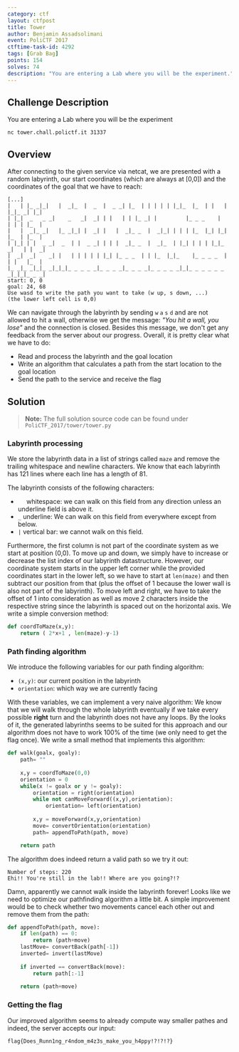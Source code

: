 ```yaml
---
category: ctf
layout: ctfpost
title: Tower
author: Benjamin Assadsolimani
event: PoliCTF 2017
ctftime-task-id: 4292
tags: [Grab Bag]
points: 154
solves: 74
description: "You are entering a Lab where you will be the experiment."
---
```



## Challenge Description
You are entering a Lab where you will be the experiment

`nc tower.chall.polictf.it 31337`


## Overview
After connecting to the given service via netcat, we are presented with a random labyrinth, our start coordinates (which are always at [0,0]) and the coordinates of the goal that we have to reach:

```
[...]
|   | |_ _|_|   |  _|_  |  _  |  _ _| |_  | | | | | |_|_  |_  | |   | |_|_ _| |_| 
| |_|  _   _ _|    _   _|  _| | |   | | |_ _| |         |_ _ _    |   | | | |_  | 
|   |  _|_ _|   |_ _|_| |  _| |   |  _|_ _  |  _|_| | | | |_  |_| |_| |_  | |_  | 
| |_| | |  _ _|  _  | |  _ _| | | |  _|_ _  |  _|_  | |_| | | | |_|_ _|   | |  _| 
|  _|  _|    _| |   | | | | | |_| |_ _ _  | | |_  |_|_    |_ _ _ _  | | |   |_  | 
|_ _|_ _|_|_ _|_|_|_ _ _ _ _|_ _ _ _|_ _ _ _|_ _ _ _ _|_|_ _ _ _ _ _ _|_|_|_ _ _| 
start: 0, 0
goal: 24, 68
Use wasd to write the path you want to take (w up, s down, ...)
(the lower left cell is 0,0)
```
We can navigate through the labyrinth by sending `w` `a` `s` `d` and are not allowed to hit a wall, otherwise we get the message: _"You hit a wall, you lose"_ and the connection is closed. Besides this message, we don't get any feedback from the server about our progress. Overall, it is pretty clear what we have to do:
* Read and process the labyrinth and the goal location
* Write an algorithm that calculates a path from the start location to the goal location
* Send the path to the service and receive the flag


## Solution
> **Note:** The full solution source code can be found under `PoliCTF_2017/tower/tower.py`

### Labyrinth processing
We store the labyrinth data in a list of strings called `maze` and remove the trailing whitespace and newline characters. We know that each labyrinth has 121 lines where each line has a length of 81. 

The labyrinth consists of the following characters:   
* ` ` &nbsp; whitespace: we can walk on this field from any direction unless an underline field is above it.
* `_` underline: We can walk on this field from everywhere except from below.
* `|` vertical bar: we cannot walk on this field.

Furthermore, the first column is not part of the coordinate system as we start at position (0,0). To move up and down, we simply have to increase or decrease the list index of our labyrinth datastructure. However, our coordinate system starts in the upper left corner while the provided coordinates start in the lower left, so we have to start at `len(maze)` and then subtract our position from that (plus the offset of 1 because the lower wall is also not part of the labyrinth). To move left and right, we have to take the offset of 1 into consideration as well as move 2 characters inside the respective string since the labyrinth is spaced out on the horizontal axis. We write a simple conversion method:
``` python
def coordToMaze(x,y):
    return ( 2*x+1 , len(maze)-y-1)
```

### Path finding algorithm
We introduce the following variables for our path finding algorithm:
* `(x,y)`: our current position in the labyrinth
* `orientation`: which way we are currently facing

With these variables, we can implement a very naive algorithm: We know that we will walk through the whole labyrinth eventually if we take every possible **right** turn and the labyrinth does not have any loops. By the looks of it, the generated labyrinths seems to be suited for this approach and our algorithm does not have to work 100% of the time (we only need to get the flag once). We write a small method that implements this algorithm:

``` python
def walk(goalx, goaly):
    path= ""
    
    x,y = coordToMaze(0,0)
    orientation = 0
    while(x != goalx or y != goaly):
        orientation = right(orientation)
        while not canMoveForward((x,y),orientation):
            orientation= left(orientation)
            
        x,y = moveForward(x,y,orientation)
        move= convertOrientation(orientation)
        path= appendToPath(path, move)

    return path
```

The algorithm does indeed return a valid path so we try it out:

```
Number of steps: 220
Ehi!! You're still in the lab!! Where are you going?!?
```
Damn, apparently we cannot walk inside the labyrinth forever! Looks like we need to optimize our pathfinding algorithm a little bit. A simple improvement would be to check whether two movements cancel each other out and remove them from the path:

``` python
def appendToPath(path, move):
    if len(path) == 0:
        return (path+move)
    lastMove= convertBack(path[-1])
    inverted= invert(lastMove)
    
    if inverted == convertBack(move):
        return path[:-1]
    
    return (path+move)
```


### Getting the flag

Our improved algorithm seems to already compute way smaller pathes and indeed, the server accepts our input:

```
flag{Does_Runn1ng_r4ndom_m4z3s_make_you_h4ppy!?!?!?}
```